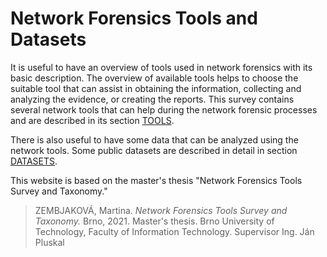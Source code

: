 # Network Forensics Tools and Datasets

It is useful to have an overview of tools used in network forensics with its basic description. The overview of available tools helps to choose the suitable tool that can assist in obtaining the information, collecting and analyzing the evidence, or creating the reports. This survey contains several network tools that can help during the network forensic processes and are described in its section [TOOLS](network-forensic-tools).

There is also useful to have some data that can be analyzed using the network tools. Some public datasets are described in detail in section [DATASETS](network-datasets).

This website is based on the master's thesis "Network Forensics Tools Survey and Taxonomy."

> ZEMBJAKOVÁ, Martina. *Network Forensics Tools Survey and Taxonomy.* Brno, 2021. Master's thesis. Brno University of Technology, Faculty of Information Technology. Supervisor Ing. Ján Pluskal